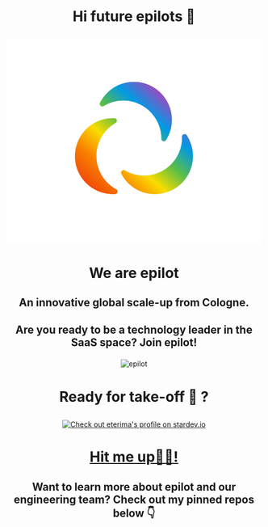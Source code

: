
# <p align="center">Hi future epilots 👋 </p>


<p align="center"><img alt="epilot" src="Design ohne Titel (5).png" width="600"></p>

# <p align="center">We are epilot</p>

## <p align="center">An innovative global scale-up from Cologne.</p>

## <p align="center"> Are you ready to be a technology leader in the SaaS space? Join epilot!</p>

<p align="center"><img alt="epilot" src="/epilot_gif .gif" width="600"></p>

# <p align="center">Ready for take-off 🚀 ?</p>

<div align="center"> <a href="https://stardev.io/developers/eterima"><img align="center" alt="Check out eterima&apos;s profile on stardev.io" src="https://stardev.io/developers/eterima/badge/languages/global.svg" /></a> </div>
                                
                                                                
# <p align="center"> <a href="https://www.linkedin.com/in/eterima/">Hit me up✌🏽!</a> </p>

 

## <p align="center"> Want to learn more about epilot and our engineering team? Check out my pinned repos below 👇 </p>



<!--
**eterima/eterima** is a ✨ _special_ ✨ repository because its `README.md` (this file) appears on your GitHub profile.

Here are some ideas to get you started:

- 🔭 I’m currently working on ...
- 🌱 I’m currently learning ...
- 👯 I’m looking to collaborate on ...
- 🤔 I’m looking for help with ...
- 💬 Ask me about ...
- 📫 How to reach me: ...
- 😄 Pronouns: ...
- ⚡ Fun fact: ...


-->
